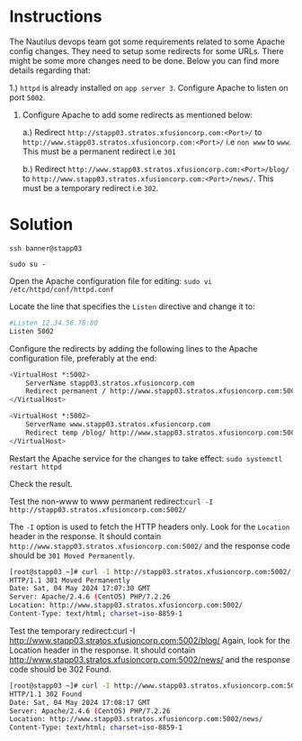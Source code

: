 # Instructions

The Nautilus devops team got some requirements related to some Apache config changes. They need to setup some redirects for some URLs. There might be some more changes need to be done. Below you can find more details regarding that:

1.) `httpd` is already installed on `app server 3`. Configure Apache to listen on port `5002`.

1. Configure Apache to add some redirects as mentioned below:
    
    a.) Redirect `http://stapp03.stratos.xfusioncorp.com:<Port>/` to `http://www.stapp03.stratos.xfusioncorp.com:<Port>/` i.e `non www` to `www`. This must be a permanent redirect i.e `301`
    
    b.) Redirect `http://www.stapp03.stratos.xfusioncorp.com:<Port>/blog/` to `http://www.stapp03.stratos.xfusioncorp.com:<Port>/news/`. This must be a temporary redirect i.e `302`.


# Solution

`ssh banner@stapp03`

`sudo su -`

Open the Apache configuration file for editing: `sudo vi /etc/httpd/conf/httpd.conf`

Locate the line that specifies the `Listen` directive and change it to:

```bash
#Listen 12.34.56.78:80
Listen 5002
```

Configure the redirects by adding the following lines to the Apache configuration file, preferably at the end:

```bash
<VirtualHost *:5002>
    ServerName stapp03.stratos.xfusioncorp.com
    Redirect permanent / http://www.stapp03.stratos.xfusioncorp.com:5002/
</VirtualHost>

<VirtualHost *:5002>
    ServerName www.stapp03.stratos.xfusioncorp.com
    Redirect temp /blog/ http://www.stapp03.stratos.xfusioncorp.com:5002/news/
</VirtualHost>
```

Restart the Apache service for the changes to take effect: `sudo systemctl restart httpd`

Check the result.

Test the non-www to www permanent redirect:`curl -I http://stapp03.stratos.xfusioncorp.com:5002/`

The `-I` option is used to fetch the HTTP headers only. Look for the `Location` header in the response. It should contain `http://www.stapp03.stratos.xfusioncorp.com:5002/` and the response code should be `301 Moved Permanently`.

```bash
[root@stapp03 ~]# curl -I http://stapp03.stratos.xfusioncorp.com:5002/
HTTP/1.1 301 Moved Permanently
Date: Sat, 04 May 2024 17:07:30 GMT
Server: Apache/2.4.6 (CentOS) PHP/7.2.26
Location: http://www.stapp03.stratos.xfusioncorp.com:5002/
Content-Type: text/html; charset=iso-8859-1
```

Test the temporary redirect:curl -I http://www.stapp03.stratos.xfusioncorp.com:5002/blog/
Again, look for the Location header in the response. It should contain http://www.stapp03.stratos.xfusioncorp.com:5002/news/ and the response code should be 302 Found.

```bash
[root@stapp03 ~]# curl -I http://www.stapp03.stratos.xfusioncorp.com:5002/blog/
HTTP/1.1 302 Found
Date: Sat, 04 May 2024 17:08:17 GMT
Server: Apache/2.4.6 (CentOS) PHP/7.2.26
Location: http://www.stapp03.stratos.xfusioncorp.com:5002/news/
Content-Type: text/html; charset=iso-8859-1
```
